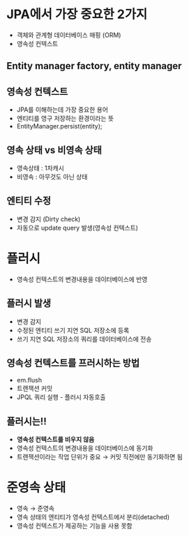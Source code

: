 # JPA에서 가장 중요한 2가지

- 객체와 관계형 데이터베이스 매핑 (ORM)
- 영속성 컨텍스트

## Entity manager factory, entity manager

## 영속성 컨텍스트

- JPA를 이해하는데 가장 중요한 용어
- 엔티티를 영구 저장하는 환경이라는 뜻
- EntityManager.persist(entity);

## 영속 상태 vs 비영속 상태

- 영속상태 : 1차캐시
- 비영속 : 아무것도 아닌 상태

## 엔티티 수정

- 변경 감지 (Dirty check)
- 자동으로 update query 발생(영속성 컨텍스트)

# 플러시

- 영속성 컨텍스트의 변경내용을 데이터베이스에 반영

## 플러시 발생

- 변경 감지
- 수정된 엔티티 쓰기 지연 SQL 저장소에 등록
- 쓰기 지연 SQL 저장소의 쿼리를 데이터베이스에 전송

## 영속성 컨텍스트를 프러시하는 방법

- em.flush
- 트랜잭션 커밋
- JPQL 쿼리 실행 - 플러시 자동호출

## 플러시는!!

- **영속성 컨텍스트를 비우지 않음**
- 영속성 컨텍스트의 변경내용을 데이터베이스에 동기화
- 트랜잭션이라는 작업 단위가 중요 → 커밋 직전에만 동기화하면 됨

# 준영속 상태

- 영속 → 준영속
- 영속 상태의 엔티티가 영속성 컨텍스트에서 분리(detached)
- 영속성 컨텍스트가 제공하는 기능을 사용 못함
